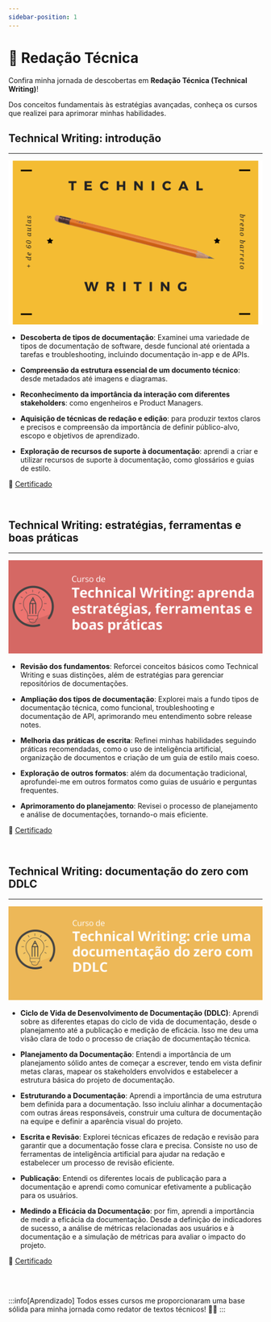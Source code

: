 ```yaml
---
sidebar-position: 1
---
```


# 📝 Redação Técnica

Confira minha jornada de descobertas em **Redação Técnica (Technical Writing)**! 

Dos conceitos fundamentais às estratégias avançadas, conheça os cursos que realizei para aprimorar minhas habilidades.

## Technical Writing: introdução
---
[![Logo do Curso de Technical Writing - Fenestra](/img/technical-writing-1.png)](https://fenestra.com.br/cursos/technical-writing-i/)

- **Descoberta de tipos de documentação**: Examinei uma variedade de tipos de documentação de software, desde funcional até orientada a tarefas e troubleshooting, incluindo documentação in-app e de APIs.

- **Compreensão da estrutura essencial de um documento técnico**: desde metadados até imagens e diagramas.

- **Reconhecimento da importância da interação com diferentes stakeholders**: como engenheiros e Product Managers.

- **Aquisição de técnicas de redação e edição**: para produzir textos claros e precisos e compreensão da importância de definir público-alvo, escopo e objetivos de aprendizado.

- **Exploração de recursos de suporte à documentação**: aprendi a criar e utilizar recursos de suporte à documentação, como glossários e guias de estilo.

📜 [Certificado](https://drive.google.com/file/d/1GqAxWmqKoWuFnh7pofaDnzuGjnXGKUy_/view)

<br/>

## Technical Writing: estratégias, ferramentas e boas práticas
---
[![Logo do curso de Technical Writing - Alura](/img/technical-writing-2.png)](https://www.alura.com.br/curso-online-technical-writing-estrategias-ferramentas-boas-praticas)

- **Revisão dos fundamentos**: Reforcei conceitos básicos como Technical Writing e suas distinções, além de estratégias para gerenciar repositórios de documentações.

- **Ampliação dos tipos de documentação**: Explorei mais a fundo tipos de documentação técnica, como funcional, troubleshooting e documentação de API, aprimorando meu entendimento sobre release notes.

- **Melhoria das práticas de escrita**: Refinei minhas habilidades seguindo práticas recomendadas, como o uso de inteligência artificial, organização de documentos e criação de um guia de estilo mais coeso.

- **Exploração de outros formatos**: além da documentação tradicional, aprofundei-me em outros formatos como guias de usuário e perguntas frequentes.

- **Aprimoramento do planejamento**: Revisei o processo de planejamento e análise de documentações, tornando-o mais eficiente.

📜 [Certificado](https://cursos.alura.com.br/certificate/ca40cfb8-8f51-4bbe-b947-39b1e44c0285?lang=pt_BR)

<br/>

## Technical Writing: documentação do zero com DDLC
---
[![Logo do curso 2 de Technical Writing - Alura](/img/technical-writing-3.png)](https://www.alura.com.br/curso-online-technical-writing-crie-documentacao-zero-ddlc)

- **Ciclo de Vida de Desenvolvimento de Documentação (DDLC)**: Aprendi sobre as diferentes etapas do ciclo de vida de documentação, desde o planejamento até a publicação e medição de eficácia. Isso me deu uma visão clara de todo o processo de criação de documentação técnica.


- **Planejamento da Documentação**: Entendi a importância de um planejamento sólido antes de começar a escrever, tendo em vista definir metas claras, mapear os stakeholders envolvidos e estabelecer a estrutura básica do projeto de documentação.


- **Estruturando a Documentação**: Aprendi a importância de uma estrutura bem definida para a documentação. Isso incluiu alinhar a documentação com outras áreas responsáveis, construir uma cultura de documentação na equipe e definir a aparência visual do projeto.


- **Escrita e Revisão**: Explorei técnicas eficazes de redação e revisão para garantir que a documentação fosse clara e precisa. Consiste no uso de ferramentas de inteligência artificial para ajudar na redação e estabelecer um processo de revisão eficiente.


- **Publicação**: Entendi os diferentes locais de publicação para a documentação e aprendi como comunicar efetivamente a publicação para os usuários.


- **Medindo a Eficácia da Documentação**: por fim, aprendi a importância de medir a eficácia da documentação. Desde a definição de indicadores de sucesso, a análise de métricas relacionadas aos usuários e à documentação e a simulação de métricas para avaliar o impacto do projeto.


📜 [Certificado](https://cursos.alura.com.br/certificate/def29534-e6cb-49a3-8ab4-a47f059bf91f?lang=pt_BR)

<br/>
<br/>

:::info[Aprendizado]
Todos esses cursos me proporcionaram uma base sólida para minha jornada como redator de textos técnicos! ✍🏻
:::
